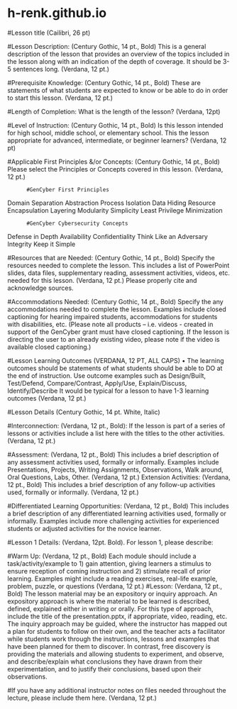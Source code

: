 # h-renk.github.io
#Lesson title (Cailibri, 26 pt)

#Lesson Description: (Century Gothic, 14 pt., Bold) This is a general description of the lesson that provides an overview of the topics included in the lesson along with an indication of the depth of coverage.  It should be 3-5 sentences long. (Verdana, 12 pt.)

#Prerequisite Knowledge: (Century Gothic, 14 pt., Bold) These are statements of what students are expected to know or be able to do in order to start this lesson. (Verdana, 12 pt.)

#Length of Completion: What is the length of the lesson? (Verdana, 12pt)

#Level of Instruction: (Century Gothic, 14 pt., Bold) Is this lesson intended for high school, middle school, or elementary school. This the  lesson appropriate for advanced, intermediate, or beginner learners? (Verdana, 12 pt)

#Applicable First Principles &/or Concepts: (Century Gothic, 14 pt., Bold) Please select the Principles or Concepts covered in this lesson. (Verdana, 12 pt.)

          #GenCyber First Principles
Domain Separation					  Abstraction
Process Isolation					  Data Hiding
Resource Encapsulation			Layering
Modularity							    Simplicity
Least Privilege						  Minimization


          #GenCyber Cybersecurity Concepts
Defense in Depth						Availability
Confidentiality						  Think Like an Adversary
Integrity							      Keep it Simple

#Resources that are Needed: (Century Gothic, 14 pt., Bold) Specify the resources needed to complete the lesson. This includes a list of PowerPoint slides, data files, supplementary reading, assessment activities, videos, etc. needed for this lesson. (Verdana, 12 pt.) Please properly cite and acknowledge sources. 

#Accommodations Needed: (Century Gothic, 14 pt., Bold) Specify the any accommodations needed to complete the lesson. Examples include closed captioning for hearing impaired students, accommodations for students with disabilities, etc.  (Please note all products – i.e. videos - created in support of the GenCyber grant must have closed captioning. If the lesson is directing the user to an already existing video, please note if the video is available closed captioning.)

#Lesson Learning Outcomes  (VERDANA, 12 PT, ALL CAPS)
•	The learning outcomes should be statements of what students should be able to DO at the end of instruction. Use outcome examples such as Design/Built, Test/Defend, Compare/Contrast, Apply/Use, Explain/Discuss, Identify/Describe
It would be typical for a lesson to have 1-3 learning outcomes 
(Verdana, 12 pt.)

#Lesson Details (Century Gothic, 14 pt. White, Italic)

#Interconnection: (Verdana, 12 pt., Bold): If the lesson is part of a series of lessons or activities include a list here with the titles to the other activities. (Verdana, 12 pt.) 

#Assessment: (Verdana, 12 pt., Bold) This includes a brief description of any assessment activities used, formally or informally. Examples include Presentations, Projects, Writing Assignments, Observations, Walk around, Oral Questions, Labs, Other.  (Verdana, 12 pt.)
Extension Activities: (Verdana, 12 pt., Bold) This includes a brief description of any follow-up activities used, formally or informally. (Verdana, 12 pt.)

#Differentiated Learning Opportunities: (Verdana, 12 pt., Bold) This includes a brief description of any differentiated learning activities used, formally or informally. Examples include more challenging activities for experienced students or adjusted activities for the novice learner. 

#Lesson 1 Details: (Verdana, 12pt. Bold).  For lesson 1, please describe:

#Warm Up: (Verdana, 12 pt., Bold) Each module should include a task/activity/example to 1) gain attention, giving learners a stimulus to ensure reception of coming instruction and 2) stimulate recall of prior learning. Examples might include a reading exercises, real-life example, problem, puzzle, or questions (Verdana, 12 pt.)
#Lesson: (Verdana, 12 pt., Bold) The lesson material may be an expository or inquiry approach. An expository approach is where the material to be learned is described, defined, explained either in writing or orally. For this type of approach, include the title of the presentation.pptx, if appropriate, video, reading, etc. The inquiry approach may be guided, where the instructor has mapped out a plan for students to follow on their own, and the teacher acts a facilitator while students work through the instructions, lessons and examples that have been planned for them to discover. In contrast, free discovery is providing the materials and allowing students to experiment, and observe, and describe/explain what conclusions they have drawn from their experimentation, and to justify their conclusions, based upon their observations. 

#If you have any additional instructor notes on files needed throughout the lecture, please include them here.  (Verdana, 12 pt.)
